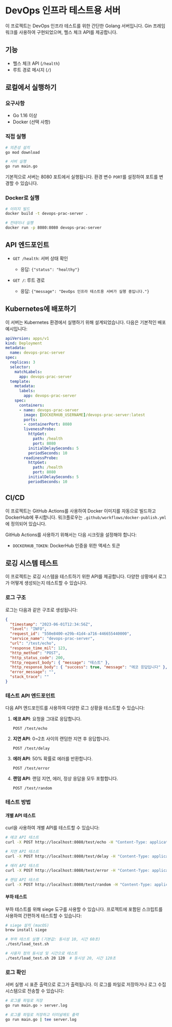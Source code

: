 # DevOps 인프라 테스트용 서버

이 프로젝트는 DevOps 인프라 테스트를 위한 간단한 Golang 서버입니다. Gin 프레임워크를 사용하여 구현되었으며, 헬스 체크 API를 제공합니다.

## 기능

- 헬스 체크 API (`/health`)
- 루트 경로 메시지 (`/`)

## 로컬에서 실행하기

### 요구사항

- Go 1.16 이상
- Docker (선택 사항)

### 직접 실행

```bash
# 의존성 설치
go mod download

# 서버 실행
go run main.go
```

기본적으로 서버는 8080 포트에서 실행됩니다. 환경 변수 `PORT`를 설정하여 포트를 변경할 수 있습니다.

### Docker로 실행

```bash
# 이미지 빌드
docker build -t devops-prac-server .

# 컨테이너 실행
docker run -p 8080:8080 devops-prac-server
```

## API 엔드포인트

- `GET /health`: 서버 상태 확인

  - 응답: `{"status": "healthy"}`

- `GET /`: 루트 경로
  - 응답: `{"message": "DevOps 인프라 테스트용 서버가 실행 중입니다."}`

## Kubernetes에 배포하기

이 서버는 Kubernetes 환경에서 실행하기 위해 설계되었습니다. 다음은 기본적인 배포 예시입니다:

```yaml
apiVersion: apps/v1
kind: Deployment
metadata:
  name: devops-prac-server
spec:
  replicas: 3
  selector:
    matchLabels:
      app: devops-prac-server
  template:
    metadata:
      labels:
        app: devops-prac-server
    spec:
      containers:
      - name: devops-prac-server
        image: [DOCKERHUB_USERNAME]/devops-prac-server:latest
        ports:
        - containerPort: 8080
        livenessProbe:
          httpGet:
            path: /health
            port: 8080
          initialDelaySeconds: 5
          periodSeconds: 10
        readinessProbe:
          httpGet:
            path: /health
            port: 8080
          initialDelaySeconds: 5
          periodSeconds: 10
```

## CI/CD

이 프로젝트는 GitHub Actions를 사용하여 Docker 이미지를 자동으로 빌드하고 DockerHub에 푸시합니다. 워크플로우는 `.github/workflows/docker-publish.yml`에 정의되어 있습니다.

GitHub Actions를 사용하기 위해서는 다음 시크릿을 설정해야 합니다:

- `DOCKERHUB_TOKEN`: DockerHub 인증을 위한 액세스 토큰

## 로깅 시스템 테스트

이 프로젝트는 로깅 시스템을 테스트하기 위한 API를 제공합니다. 다양한 상황에서 로그가 어떻게 생성되는지 테스트할 수 있습니다.

### 로그 구조

로그는 다음과 같은 구조로 생성됩니다:

```json
{
  "timestamp": "2023-06-01T12:34:56Z",
  "level": "INFO",
  "request_id": "550e8400-e29b-41d4-a716-446655440000",
  "service_name": "devops-prac-server",
  "url": "/test/echo",
  "response_time_mil": 123,
  "http_method": "POST",
  "http_status_code": 200,
  "http_request_body": { "message": "테스트" },
  "http_response_body": { "success": true, "message": "에코 응답입니다" },
  "error_message": "",
  "stack_trace": ""
}
```

### 테스트 API 엔드포인트

다음 API 엔드포인트를 사용하여 다양한 로그 상황을 테스트할 수 있습니다:

1. **에코 API**: 요청을 그대로 응답합니다.

   ```
   POST /test/echo
   ```

2. **지연 API**: 0~2초 사이의 랜덤한 지연 후 응답합니다.

   ```
   POST /test/delay
   ```

3. **에러 API**: 50% 확률로 에러를 반환합니다.

   ```
   POST /test/error
   ```

4. **랜덤 API**: 랜덤 지연, 에러, 정상 응답을 모두 포함합니다.
   ```
   POST /test/random
   ```

### 테스트 방법

#### 개별 API 테스트

curl을 사용하여 개별 API를 테스트할 수 있습니다:

```bash
# 에코 API 테스트
curl -X POST http://localhost:8080/test/echo -H "Content-Type: application/json" -d '{"message": "테스트 메시지"}'

# 지연 API 테스트
curl -X POST http://localhost:8080/test/delay -H "Content-Type: application/json" -d '{"message": "지연 테스트"}'

# 에러 API 테스트
curl -X POST http://localhost:8080/test/error -H "Content-Type: application/json" -d '{"message": "에러 테스트"}'

# 랜덤 API 테스트
curl -X POST http://localhost:8080/test/random -H "Content-Type: application/json" -d '{"message": "랜덤 테스트"}'
```

#### 부하 테스트

부하 테스트를 위해 siege 도구를 사용할 수 있습니다. 프로젝트에 포함된 스크립트를 사용하여 간편하게 테스트할 수 있습니다:

```bash
# siege 설치 (macOS)
brew install siege

# 부하 테스트 실행 (기본값: 동시성 10, 시간 60초)
./test/load_test.sh

# 사용자 정의 동시성 및 시간으로 테스트
./test/load_test.sh 20 120  # 동시성 20, 시간 120초
```

### 로그 확인

서버 실행 시 표준 출력으로 로그가 출력됩니다. 이 로그를 파일로 저장하거나 로그 수집 시스템으로 전송할 수 있습니다:

```bash
# 로그를 파일로 저장
go run main.go > server.log

# 로그를 파일로 저장하고 터미널에도 출력
go run main.go | tee server.log
```
